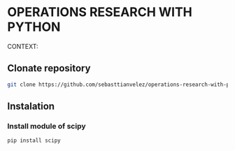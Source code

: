 # OPERATIONS RESEARCH WITH PYTHON

CONTEXT:


## Clonate repository

```bash
git clone https://github.com/sebasttianvelez/operations-research-with-python
```

## Instalation

### Install module of scipy 

```bash
pip install scipy
```
